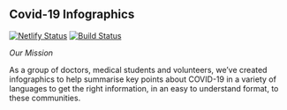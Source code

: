 Covid-19 Infographics 
------------------------

[![Netlify Status](https://api.netlify.com/api/v1/badges/1a2dab96-f67c-4c7f-a850-52c00b45be66/deploy-status)](https://app.netlify.com/sites/c19info-test/deploys)
[![Build Status](https://travis-ci.org/patricoferris/covidinfographics.svg?branch=pwa)](https://travis-ci.org/patricoferris/covidinfographics)

*Our Mission*

As a group of doctors, medical students and volunteers, we’ve created infographics to help summarise key points about COVID-19 in a variety of languages to get the right information, in an easy to understand format, to these communities.


